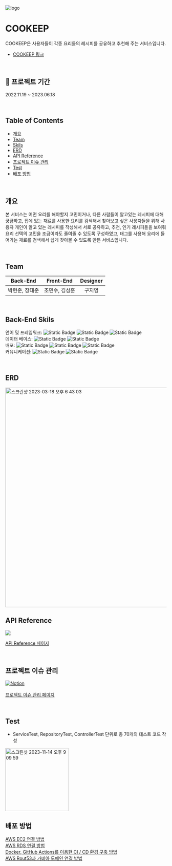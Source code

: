 ![logo](https://user-images.githubusercontent.com/102012155/226302013-da645887-31b2-4a67-ba56-64650f2467d2.png)

# COOKEEP
COOKEEP은 사용자들이 각종 요리들의 레시피를 공유하고 추천해 주는 서비스입니다.
 - [COOKEEP 링크](http://ec2-13-124-82-115.ap-northeast-2.compute.amazonaws.com:8080)

<br/>

## 📆 프로젝트 기간 
2022.11.19 ~ 2023.06.18

<br/>

## Table of Contents
- [개요](#개요)
- [Team](#team)
- [Skils](#back-end-skils)
- [ERD](#erd)
- [API Reference](#api-reference)
- [프로젝트 이슈 관리](#프로젝트-이슈-관리)
- [Test](#test)
- [배포 방법](#배포-방법)

<br/>

## 개요
본 서비스는 어떤 요리를 해야할지 고민이거나, 다른 사람들이 알고있는 레시피에 대해 궁금하고, 집에 있는 재료를 사용한 요리를 검색해서 찾아보고 싶은 사용자들을 위해 사용자 개인이 알고 있는 레시피를 작성해서 서로 공유하고, 추천, 인기 레시피들을 보여줘 요리 선택의 고민을 조금이라도 줄여줄 수 있도록 구성하였고, 태그를 사용해 요리에 들어가는 재료를 검색해서 쉽게 찾아볼 수 있도록 만든 서비스입니다.

<br/>

## Team
|Back-End|Front-End|Designer|
|:-----:|:-----:|:-----:|
|박현준, 장대준|조민수, 김성훈|구지영|

<br/>
 
## Back-End Skils
언어 및 프레임워크: ![Static Badge](https://img.shields.io/badge/Java-red) 
![Static Badge](https://img.shields.io/badge/SpringBoot-grean)
![Static Badge](https://img.shields.io/badge/SpringDataJPA-grean)
<br/>
데이터 베이스: ![Static Badge](https://img.shields.io/badge/mysql-blue) ![Static Badge](https://img.shields.io/badge/AWS-RDS-orange)
<br/>
배포: ![Static Badge](https://img.shields.io/badge/Docker-039BC6) ![Static Badge](https://img.shields.io/badge/AWS-EC2-orange) ![Static Badge](https://img.shields.io/badge/Github-Actions-black) <br/>
커뮤니케이션: ![Static Badge](https://img.shields.io/badge/Notion-black)
![Static Badge](https://img.shields.io/badge/Discord-blue)

<br/>

## ERD
<img width="686" alt="스크린샷 2023-03-18 오후 6 43 03" src="https://user-images.githubusercontent.com/102012155/226308886-b2eddf3a-f50b-48b4-aa25-6fd8358c6957.png">

<br/>

## API Reference
<img src="https://img.shields.io/badge/Swagger-6DB33F?style=for-the-badge&logo=SWAGGER&logoColor=white">

[API Reference 페이지](http://ec2-13-124-82-115.ap-northeast-2.compute.amazonaws.com:8080/swagger-ui/index.html)

<br/>


## 프로젝트 이슈 관리
[![Notion](https://img.shields.io/badge/Notion-%23000000.svg?style=for-the-badge&logo=notion&logoColor=white)](https://www.notion.so/dev-j/6a83f5bfa7874dc49e4fac30653aaa53?v=25c6ca9163064a8c879dcf124a914f29&pvs=4)
<br/><br/>
[프로젝트 이슈 관리 페이지](https://night-triangle-fdc.notion.site/0ba4492f75e94c32a308649f8d95a2b2?pvs=4)

<br/>

## Test
- ServiceTest, RepositoryTest, ControllerTest 단위로 총 70개의 테스트 코드 작성
<img width="197" alt="스크린샷 2023-11-14 오후 9 09 59" src="https://github.com/ks12b0000/COOKEEP/assets/102012155/b2a0b8eb-633e-4f18-a50d-3f715527e523">

<br/>

## 배포 방법
[AWS EC2 연결 방법](https://purple-knot-a8d.notion.site/Spring-Boot-AWS-EC2-79bd7ed4c2374ca79e8f9862a7f0ef57?pvs=4)
<br/>
[AWS RDS 연결 방법](https://purple-knot-a8d.notion.site/Spring-Boot-AWS-RDS-8af83c1af94945d8b607f62ee7d2c679?pvs=4)
<br/>
[Docker, GitHub Actions를 이용한 CI / CD 환경 구축 방법](https://purple-knot-a8d.notion.site/Spring-Boot-Docker-GitHub-Actions-CI-CD-d8bb0f0bcff44bc1b5b97602c38cf884?pvs=4)
<br/>
[AWS Rout53과 가비아 도메인 연결 방법](https://purple-knot-a8d.notion.site/AWS-Route53-1e6593c6b849451a918a26c4488812ab?pvs=4)
<br/>
